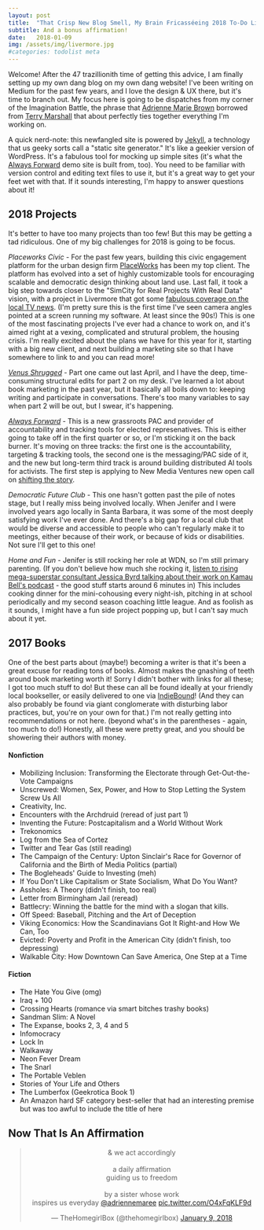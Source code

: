 ```yaml
---
layout: post
title:  "That Crisp New Blog Smell, My Brain Fricasséeing 2018 To-Do List, and What I Read in 2017"
subtitle: And a bonus affirmation!
date:   2018-01-09
img: /assets/img/livermore.jpg
#categories: todolist meta
---
```


Welcome! After the 47 trazillionith time of getting this advice, I am finally setting up my own dang blog on my own dang website! I've been writing on Medium for the past few years, and I love the design & UX there, but it's time to branch out. My focus here is going to be dispatches from my corner of the Imagination Battle, the phrase that [Adrienne Marie Brown](http://adriennemareebrown.net/2016/06/12/national-network-of-abortion-funds-2016-keynote/) borrowed from [Terry Marshall](http://www.intelligentmischief.com) that about perfectly ties together everything I'm working on.

A quick nerd-note: this newfangled site is powered by [Jekyll](http://jeykllrb.com/), a technology that us geeky sorts call a "static site generator." It's like a geekier version of WordPress. It's a fabulous tool for mocking up simple sites (it's what the [Always Forward](http://alwaysforwardus.com/) demo site is built from, too). You need to be familiar with version control and editing text files to use it, but it's a great way to get your feet wet with that. If it sounds interesting, I'm happy to answer questions about it!

## 2018 Projects
It's better to have too many projects than too few! But this may be getting a tad ridiculous. One of my big challenges for 2018 is going to be focus.

*Placeworks Civic* - For the past few years, building this civic engagement platform for the urban design firm [PlaceWorks](http://placeworks.com/) has been my top client. The platform has evolved into a set of highly customizable tools for encouraging scalable and democratic design thinking about land use. Last fall, it took a big step towards closer to the "SimCity for Real Projects With Real Data" vision, with a project in Livermore that got some [fabulous coverage on the local TV news](https://www.nbcbayarea.com/news/local/Livermore-Asks-Community-to-Help-With-Downtown-Design-Plans-449570903.html?34). (I'm pretty sure this is the first time I've seen camera angles pointed at a screen running my software. At least since the 90s!) This is one of the most fascinating projects I've ever had a chance to work on, and it's aimed right at a vexing, complicated and strutural problem, the housing crisis. I'm really excited about the plans we have for this year for it, starting with a big new client, and next building a marketing site so that I have somewhere to link to and you can read more!

*[Venus Shrugged](http://readvenusshrugged.com/)* - Part one came out last April, and I have the deep, time-consuming structural edits for part 2 on my desk. I've learned a lot about book marketing in the past year, but it basically all boils down to: keeping writing and participate in conversations. There's too many variables to say when part 2 will be out, but I swear, it's happening.

*[Always Forward](http://alwaysforwardus.com/)* - This is a new grassroots PAC and provider of accountability and tracking tools for elected represenatives. This is either going to take off in the first quarter or so, or I'm sticking it on the back burner. It's moving on three tracks: the first one is the accountability, targeting & tracking tools, the second one is the messaging/PAC side of it, and the new but long-term third track is around building distributed AI tools for activists. The first step is applying to New Media Ventures new open call on [shifting the story](http://www.newmediaventures.org/7th-innovation-fund-open-call-shift-story/).

*Democratic Future Club* - This one hasn't gotten past the pile of notes stage, but I really miss being involved locally. When Jenifer and I were involved years ago locally in Santa Barbara, it was some of the most deeply satisfying work I've ever done. And there's a big gap for a local club that would be diverse and accessible to people who can't regularly make it to meetings, either because of their work, or because of kids or disabilities. Not sure I'll get to this one!

*Home and Fun* - Jenifer is still rocking her role at WDN, so I'm still primary parenting. (If you don't believe how much she rocking it, [listen to rising mega-superstar consultant Jessica Byrd talking about their work on Kamau Bell's podcast](https://player.fm/series/politically-re-active-with-w-kamau-bell-hari-kondabolu-1401856/is-this-what-democracy-looks-like-jake-tapper-jessica-byrd-give-their-take) - the good stuff starts around 6 minutes in) This includes cooking dinner for the mini-cohousing every night-ish, pitching in at school periodically and my second season coaching little league. And as foolish as it sounds, I might have a fun side project popping up, but I can't say much about it yet.


## 2017 Books

One of the best parts about (maybe!) becoming a writer is that it's been a great excuse for reading tons of books. Almost makes the gnashing of teeth around book marketing worth it! Sorry I didn't bother with links for all these; I got too much stuff to do! But these can all be found ideally at your friendly local bookseller, or easily delivered to one via [IndieBound](https://www.indiebound.org)! (And they can also probably be found via giant conglomerate with disturbing labor practices, but, you're on your own for that.) I'm not really getting into recommendations or not here. (beyond what's in the parentheses - again, too much to do!) Honestly, all these were pretty great, and you should be showering their authors with money.

#### Nonfiction

* Mobilizing Inclusion: Transforming the Electorate through Get-Out-the-Vote Campaigns
* Unscrewed: Women, Sex, Power, and How to Stop Letting the System Screw Us All
* Creativity, Inc.
* Encounters with the Archdruid (reread of just part 1)
* Inventing the Future: Postcapitalism and a World Without Work
* Trekonomics
* Log from the Sea of Cortez
* Twitter and Tear Gas (still reading)
* The Campaign of the Century: Upton Sinclair's Race for Governor of California and the Birth of Media Politics (partial)
* The Bogleheads' Guide to Investing (meh)
* If You Don't Like Capitalism or State Socialism, What Do You Want?
* Assholes: A Theory (didn't finish, too real)
* Letter from Birmingham Jail (reread)
* Battlecry: Winning the battle for the mind with a slogan that kills.
* Off Speed: Baseball, Pitching and the Art of Deception
* Viking Economics: How the Scandinavians Got It Right-and How We Can, Too
* Evicted: Poverty and Profit in the American City (didn't finish, too depressing)
* Walkable City: How Downtown Can Save America, One Step at a Time


#### Fiction

* The Hate You Give (omg)
* Iraq + 100
* Crossing Hearts (romance via smart bitches trashy books)
* Sandman Slim: A Novel
* The Expanse, books 2, 3, 4 and 5
* Infomocracy
* Lock In
* Walkaway
* Neon Fever Dream
* The Snarl
* The Portable Veblen
* Stories of Your Life and Others
* The Lumberfox (Geekrotica Book 1)
* An Amazon hard SF category best-seller that had an interesting premise but was too awful to include the title of here

## Now That Is An Affirmation

<center>
  <blockquote class="twitter-tweet" data-lang="en"><p lang="en" dir="ltr">&amp; we act accordingly<br><br>a daily affirmation <br>guiding us to freedom <br><br>by a sister whose work <br>inspires us everyday <a href="https://twitter.com/adriennemaree?ref_src=twsrc%5Etfw">@adriennemaree</a> <a href="https://t.co/O4xFqKLF9d">pic.twitter.com/O4xFqKLF9d</a></p>&mdash; TheHomegirlBox (@thehomegirlbox) <a href="https://twitter.com/thehomegirlbox/status/950798031863074816?ref_src=twsrc%5Etfw">January 9, 2018</a></blockquote>
<script async src="https://platform.twitter.com/widgets.js" charset="utf-8"></script>
</center>